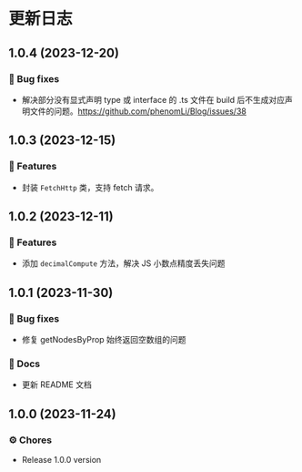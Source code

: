 # 更新日志

## 1.0.4 (2023-12-20)

### 🐞 Bug fixes

- 解决部分没有显式声明 type 或 interface 的 .ts 文件在 build 后不生成对应声明文件的问题。<https://github.com/phenomLi/Blog/issues/38>

## 1.0.3 (2023-12-15)

### 🚀 Features

- 封装 `FetchHttp` 类，支持 fetch 请求。

## 1.0.2 (2023-12-11)

### 🚀 Features

- 添加 `decimalCompute` 方法，解决 JS 小数点精度丢失问题

## 1.0.1 (2023-11-30)

### 🐞 Bug fixes

- 修复 getNodesByProp 始终返回空数组的问题

### 📖 Docs

- 更新 README 文档

## 1.0.0 (2023-11-24)

### ⚙️ Chores

- Release 1.0.0 version
